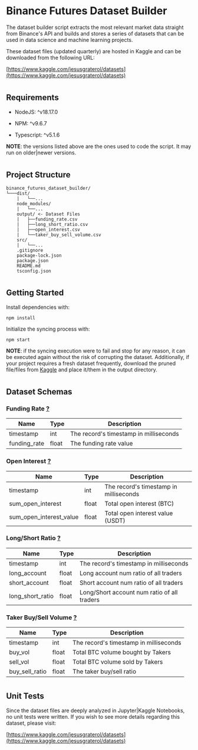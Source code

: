 # Binance Futures Dataset Builder

The dataset builder script extracts the most relevant market data straight from Binance's API and builds and stores a series of datasets that can be used in data science and machine learning projects.

These dataset files (updated quarterly) are hosted in Kaggle and can be downloaded from the following URL:

[https://www.kaggle.com/jesusgraterol/datasets](https://www.kaggle.com/jesusgraterol/datasets) 



#
## Requirements

- NodeJS: ^v18.17.0

- NPM: ^v9.6.7

- Typescript: ^v5.1.6

**NOTE**: the versions listed above are the ones used to code the script. It may run on older|newer versions.



#
## Project Structure

```
binance_futures_dataset_builder/
└───dist/
    |   └──...
    node_modules/
    |   └──...
    output/ <- Dataset Files
    |   ├──funding_rate.csv
    |   ├──long_short_ratio.csv
    |   ├──open_interest.csv
    |   └──taker_buy_sell_volume.csv
    src/
    |   └──...
    .gitignore
    package-lock.json
    package.json
    README.md
    tsconfig.json
```





#
## Getting Started

Install dependencies with:

`npm install`

Initialize the syncing process with:

`npm start`

**NOTE**: if the syncing execution were to fail and stop for any reason, it can be executed again without the risk of corrupting the dataset. Additionally, if your project requires a fresh dataset frequently, download the pruned file/files from [Kaggle](https://www.kaggle.com/jesusgraterol/datasets) and place it/them in the output directory.




#
## Dataset Schemas

### Funding Rate [?](https://www.binance.com/en/blog/futures/what-is-futures-funding-rate-and-why-it-matters-421499824684903247)


| Name | Type | Description
| ---- | ---- | -----------
| timestamp | int | The record's timestamp in milliseconds
| funding_rate | float | The funding rate value


### Open Interest [?](https://www.binance.com/en/blog/futures/what-information-does-open-interest-convey-421499824684900398)


| Name | Type | Description
| ---- | ---- | -----------
| timestamp | int | The record's timestamp in milliseconds
| sum_open_interest | float | Total open interest (BTC)
| sum_open_interest_value | float | Total open interest value (USDT)



### Long/Short Ratio [?](https://www.binance.com/en/blog/futures/what-is-longshort-ratio-and-what-does-it-convey-in-cryptocurrency-futures-6728490800036398885)


| Name | Type | Description
| ---- | ---- | -----------
| timestamp | int | The record's timestamp in milliseconds
| long_account | float | Long account num ratio of all traders
| short_account | float | Short account num ratio of all traders
| long_short_ratio | float | Long/Short account num ratio of all traders




### Taker Buy/Sell Volume [?](https://www.binance.com/en/feed/post/164092)


| Name | Type | Description
| ---- | ---- | -----------
| timestamp | int | The record's timestamp in milliseconds
| buy_vol | float | Total BTC volume bought by Takers
| sell_vol | float | Total BTC volume sold by Takers
| buy_sell_ratio | float | The taker buy/sell ratio



#
## Unit Tests

Since the dataset files are deeply analyzed in Jupyter|Kaggle Notebooks, no unit tests were written. If you wish to see more details regarding this dataset, please visit:

[https://www.kaggle.com/jesusgraterol/datasets](https://www.kaggle.com/jesusgraterol/datasets)